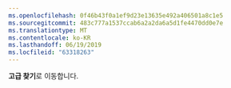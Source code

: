 ```yaml
---
ms.openlocfilehash: 0f46b43f0a1ef9d23e13635e492a406501a8c1e5
ms.sourcegitcommit: 483c777a1537ccab6a2a2da6a5d1fe4470dd0e7e
ms.translationtype: MT
ms.contentlocale: ko-KR
ms.lasthandoff: 06/19/2019
ms.locfileid: "63318263"
---
```

**고급 찾기**로 이동합니다.